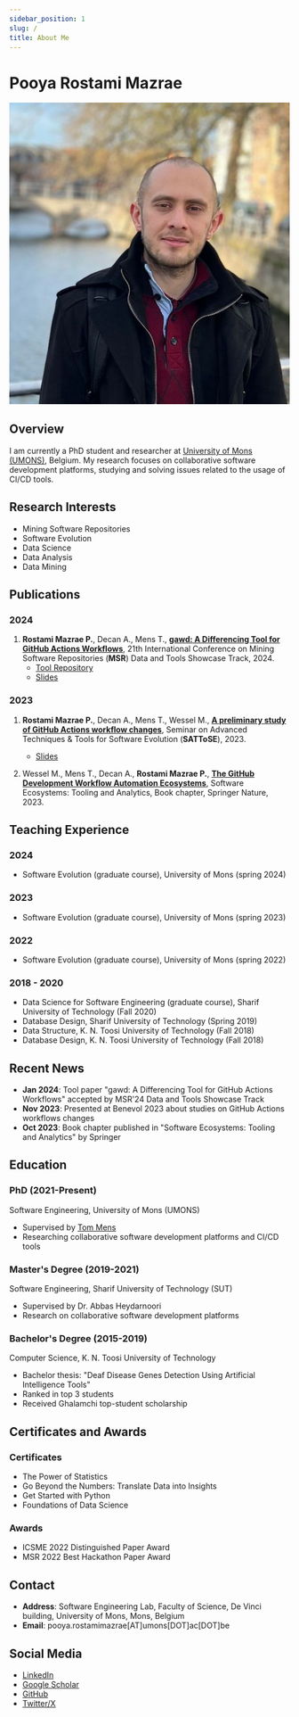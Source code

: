 ```yaml
---
sidebar_position: 1
slug: /
title: About Me
---
```


# Pooya Rostami Mazrae

![Pooya Rostami Mazrae](./../static/img/profile.jpg)

## Overview

I am currently a PhD student and researcher at [University of Mons (UMONS)](https://web.umons.ac.be/en/), Belgium. My research focuses on collaborative software development platforms, studying and solving issues related to the usage of CI/CD tools.

## Research Interests

- Mining Software Repositories
- Software Evolution
- Data Science
- Data Analysis
- Data Mining

## Publications

### 2024
1. **Rostami Mazrae P.**, Decan A., Mens T., [**gawd: A Differencing Tool for GitHub Actions Workflows**](https://dl.acm.org/doi/10.1145/3643991.3644873), 21th International Conference on Mining Software Repositories (**MSR**) Data and Tools Showcase Track, 2024.
   - [Tool Repository](https://github.com/pooya-rostami/gawd)
   - [Slides](https://www.slideshare.net/slideshow/gawd-a-differencing-tool-for-github-actions-workflows-pdf/267498306)

### 2023
1. **Rostami Mazrae P.**, Decan A., Mens T., Wessel M., [**A preliminary study of GitHub Actions workflow changes**](https://ceur-ws.org/Vol-3483/paper8.pdf), Seminar on Advanced Techniques & Tools for Software Evolution (**SATToSE**), 2023.
   - [Slides](https://www.slideshare.net/pooyarostamimazrae/a-preliminary-study-of-github-actions-workflow-changes-pptx)

2. Wessel M., Mens T., Decan A., **Rostami Mazrae P.**, [**The GitHub Development Workflow Automation Ecosystems**](https://link.springer.com/chapter/10.1007/978-3-031-36060-2_8), Software Ecosystems: Tooling and Analytics, Book chapter, Springer Nature, 2023.



## Teaching Experience

### 2024
- Software Evolution (graduate course), University of Mons (spring 2024)

### 2023
- Software Evolution (graduate course), University of Mons (spring 2023)

### 2022
- Software Evolution (graduate course), University of Mons (spring 2022)

### 2018 - 2020
- Data Science for Software Engineering (graduate course), Sharif University of Technology (Fall 2020)
- Database Design, Sharif University of Technology (Spring 2019)
- Data Structure, K. N. Toosi University of Technology (Fall 2018)
- Database Design, K. N. Toosi University of Technology (Fall 2018)

## Recent News

- **Jan 2024**: Tool paper "gawd: A Differencing Tool for GitHub Actions Workflows" accepted by MSR'24 Data and Tools Showcase Track
- **Nov 2023**: Presented at Benevol 2023 about studies on GitHub Actions workflows changes
- **Oct 2023**: Book chapter published in "Software Ecosystems: Tooling and Analytics" by Springer

## Education

### PhD (2021-Present)
Software Engineering, University of Mons (UMONS)
- Supervised by [Tom Mens](https://scholar.google.com/citations?user=5RJe8dsAAAAJ&hl=en&oi=ao)
- Researching collaborative software development platforms and CI/CD tools

### Master's Degree (2019-2021)
Software Engineering, Sharif University of Technology (SUT)
- Supervised by Dr. Abbas Heydarnoori
- Research on collaborative software development platforms

### Bachelor's Degree (2015-2019)
Computer Science, K. N. Toosi University of Technology
- Bachelor thesis: "Deaf Disease Genes Detection Using Artificial Intelligence Tools"
- Ranked in top 3 students
- Received Ghalamchi top-student scholarship

## Certificates and Awards

### Certificates
- The Power of Statistics
- Go Beyond the Numbers: Translate Data into Insights
- Get Started with Python
- Foundations of Data Science

### Awards
- ICSME 2022 Distinguished Paper Award
- MSR 2022 Best Hackathon Paper Award

## Contact

- **Address**: Software Engineering Lab, Faculty of Science, De Vinci building, University of Mons, Mons, Belgium
- **Email**: pooya.rostamimazrae[AT]umons[DOT]ac[DOT]be

## Social Media

- [LinkedIn](https://linkedin.com/in/pooya-rostami)
- [Google Scholar](https://scholar.google.com/citations?user=FRhphAoAAAAJ&hl=en)
- [GitHub](https://github.com/pooya-rostami)
- [Twitter/X](https://twitter.com/Pooya_r_m)
